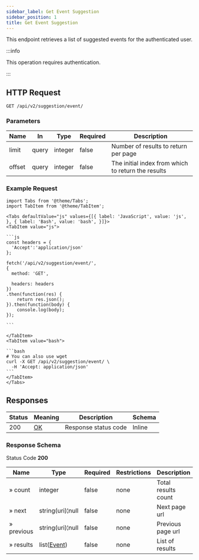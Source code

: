 ```yaml
---
sidebar_label: Get Event Suggestion
sidebar_position: 1
title: Get Event Suggestion
---
```


This endpoint retrieves a list of suggested events for the authenticated user.

:::info

This operation requires authentication.

:::

## HTTP Request

`GET /api/v2/suggestion/event/`

### Parameters

| Name   | In    | Type    | Required | Description                                        |
|--------|-------|---------|----------|----------------------------------------------------|
| limit  | query | integer | false    | Number of results to return per page               |
| offset | query | integer | false    | The initial index from which to return the results |

### Example Request

````mdx-code-block
import Tabs from '@theme/Tabs';
import TabItem from '@theme/TabItem';

<Tabs defaultValue="js" values={[{ label: 'JavaScript', value: 'js', }, { label: 'Bash', value: 'bash', }]}>
<TabItem value="js">

```js
const headers = {
  'Accept':'application/json'
};

fetch('/api/v2/suggestion/event/',
{
  method: 'GET',

  headers: headers
})
.then(function(res) {
    return res.json();
}).then(function(body) {
    console.log(body);
});

```

</TabItem>
<TabItem value="bash">

```bash
# You can also use wget
curl -X GET /api/v2/suggestion/event/ \
  -H 'Accept: application/json'
```
</TabItem>
</Tabs>
````

## Responses

| Status | Meaning                                                 | Description          | Schema |
|--------|---------------------------------------------------------|----------------------|--------|
| 200    | [OK](https://tools.ietf.org/html/rfc7231#section-6.3.1) | Response status code | Inline |

### Response Schema

Status Code **200**

| Name       | Type                                               | Required | Restrictions | Description         |
|------------|----------------------------------------------------|----------|--------------|---------------------|
| » count    | integer                                            | false    | none         | Total results count |
| » next     | string(uri)¦null                                   | false    | none         | Next page url       |
| » previous | string(uri)¦null                                   | false    | none         | Previous page url   |
| » results  | list([Event](/docs/apireference/v2/schemas/event)) | false    | none         | List of results     |
